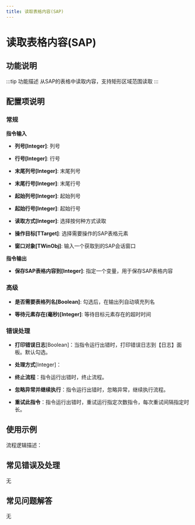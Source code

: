 ```yaml
---
title: 读取表格内容(SAP)
---
```


# 读取表格内容(SAP)

## 功能说明

:::tip 功能描述
从SAP的表格中读取内容，支持矩形区域范围读取
:::

## 配置项说明

### 常规

**指令输入**

- **列号[Integer]**: 列号

- **行号[Integer]**: 行号

- **末尾列号[Integer]**: 末尾列号

- **末尾行号[Integer]**: 末尾行号

- **起始列号[Integer]**: 起始列号

- **起始行号[Integer]**: 起始行号

- **读取方式[Integer]**: 选择按何种方式读取

- **操作目标[TTarget]**: 选择需要操作的SAP表格元素

- **窗口对象[TWinObj]**: 输入一个获取到的SAP会话窗口


**指令输出**

- **保存SAP表格内容到[Integer]**: 指定一个变量，用于保存SAP表格内容

### 高级

- **是否需要表格列名[Boolean]**: 勾选后，在输出列自动填充列名

- **等待元素存在(毫秒)[Integer]**: 等待目标元素存在的超时时间

### 错误处理

- **打印错误日志**[Boolean]：当指令运行出错时，打印错误日志到【日志】面板。默认勾选。

- **处理方式**[Integer]：

 - **终止流程**：指令运行出错时，终止流程。

 - **忽略异常并继续执行**：指令运行出错时，忽略异常，继续执行流程。

 - **重试此指令**：指令运行出错时，重试运行指定次数指令，每次重试间隔指定时长。

## 使用示例

流程逻辑描述：

## 常见错误及处理

无

## 常见问题解答

无

